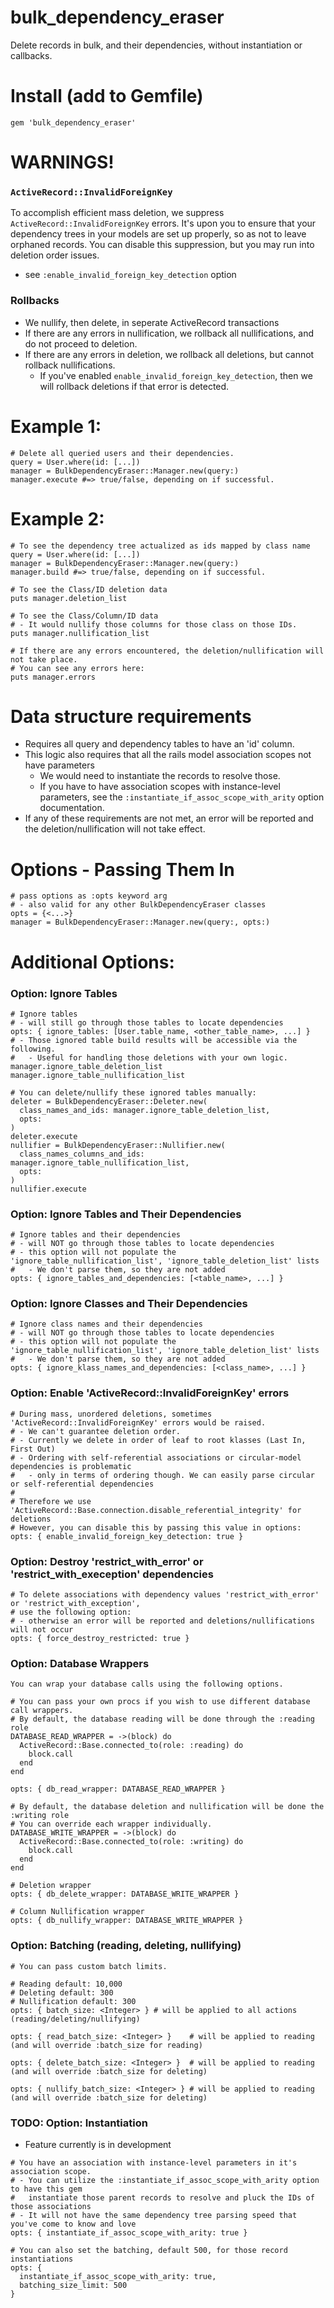 # bulk_dependency_eraser
Delete records in bulk, and their dependencies, without instantiation or callbacks.


# Install (add to Gemfile)
`gem 'bulk_dependency_eraser'`

# WARNINGS!

### `ActiveRecord::InvalidForeignKey`
To accomplish efficient mass deletion, we suppress `ActiveRecord::InvalidForeignKey` errors.
It's upon you to ensure that your dependency trees in your models are set up properly, so as not to leave orphaned records.
You can disable this suppression, but you may run into deletion order issues.
- see `:enable_invalid_foreign_key_detection` option

### Rollbacks
- We nullify, then delete, in seperate ActiveRecord transactions
- If there are any errors in nullification, we rollback all nullifications, and do not proceed to deletion.
- If there are any errors in deletion, we rollback all deletions, but cannot rollback nullifications.
  - If you've enabled `enable_invalid_foreign_key_detection`, then we will rollback deletions if that error is detected.

# Example 1:
  ```
  # Delete all queried users and their dependencies.
  query = User.where(id: [...])
  manager = BulkDependencyEraser::Manager.new(query:)
  manager.execute #=> true/false, depending on if successful.
  ```

# Example 2:
  ```
  # To see the dependency tree actualized as ids mapped by class name
  query = User.where(id: [...])
  manager = BulkDependencyEraser::Manager.new(query:)
  manager.build #=> true/false, depending on if successful.

  # To see the Class/ID deletion data
  puts manager.deletion_list

  # To see the Class/Column/ID data
  # - It would nullify those columns for those class on those IDs.
  puts manager.nullification_list

  # If there are any errors encountered, the deletion/nullification will not take place.
  # You can see any errors here:
  puts manager.errors
  ```

# Data structure requirements
- Requires all query and dependency tables to have an 'id' column.
- This logic also requires that all the rails model association scopes not have parameters
  - We would need to instantiate the records to resolve those.
  - If you have to have association scopes with instance-level parameters, see the `:instantiate_if_assoc_scope_with_arity` option documentation.
- If any of these requirements are not met, an error will be reported and the deletion/nullification will not take effect.

# Options - Passing Them In
```
# pass options as :opts keyword arg
# - also valid for any other BulkDependencyEraser classes
opts = {<...>}
manager = BulkDependencyEraser::Manager.new(query:, opts:)
```

# Additional Options:

### Option: Ignore Tables
```
# Ignore tables
# - will still go through those tables to locate dependencies
opts: { ignore_tables: [User.table_name, <other_table_name>, ...] }
# - Those ignored table build results will be accessible via the following.
#   - Useful for handling those deletions with your own logic.
manager.ignore_table_deletion_list
manager.ignore_table_nullification_list

# You can delete/nullify these ignored tables manually:
deleter = BulkDependencyEraser::Deleter.new(
  class_names_and_ids: manager.ignore_table_deletion_list,
  opts:
)
deleter.execute
nullifier = BulkDependencyEraser::Nullifier.new(
  class_names_columns_and_ids: manager.ignore_table_nullification_list,
  opts:
)
nullifier.execute
```

### Option: Ignore Tables and Their Dependencies
```
# Ignore tables and their dependencies
# - will NOT go through those tables to locate dependencies
# - this option will not populate the 'ignore_table_nullification_list', 'ignore_table_deletion_list' lists
#   - We don't parse them, so they are not added
opts: { ignore_tables_and_dependencies: [<table_name>, ...] }
```

### Option: Ignore Classes and Their Dependencies
```
# Ignore class names and their dependencies
# - will NOT go through those tables to locate dependencies
# - this option will not populate the 'ignore_table_nullification_list', 'ignore_table_deletion_list' lists
#   - We don't parse them, so they are not added
opts: { ignore_klass_names_and_dependencies: [<class_name>, ...] }
```

### Option: Enable 'ActiveRecord::InvalidForeignKey' errors
```
# During mass, unordered deletions, sometimes 'ActiveRecord::InvalidForeignKey' errors would be raised.
# - We can't guarantee deletion order. 
# - Currently we delete in order of leaf to root klasses (Last In, First Out)
# - Ordering with self-referential associations or circular-model dependencies is problematic
#   - only in terms of ordering though. We can easily parse circular or self-referential dependencies
#
# Therefore we use 'ActiveRecord::Base.connection.disable_referential_integrity' for deletions
# However, you can disable this by passing this value in options:
opts: { enable_invalid_foreign_key_detection: true }
```

### Option: Destroy 'restrict_with_error' or 'restrict_with_exeception' dependencies
```
# To delete associations with dependency values 'restrict_with_error' or 'restrict_with_exception',
# use the following option:
# - otherwise an error will be reported and deletions/nullifications will not occur
opts: { force_destroy_restricted: true }
```

### Option: Database Wrappers
```
You can wrap your database calls using the following options.

# You can pass your own procs if you wish to use different database call wrappers.
# By default, the database reading will be done through the :reading role
DATABASE_READ_WRAPPER = ->(block) do
  ActiveRecord::Base.connected_to(role: :reading) do
    block.call
  end
end

opts: { db_read_wrapper: DATABASE_READ_WRAPPER }

# By default, the database deletion and nullification will be done the :writing role
# You can override each wrapper individually.
DATABASE_WRITE_WRAPPER = ->(block) do
  ActiveRecord::Base.connected_to(role: :writing) do
    block.call
  end
end

# Deletion wrapper
opts: { db_delete_wrapper: DATABASE_WRITE_WRAPPER }

# Column Nullification wrapper
opts: { db_nullify_wrapper: DATABASE_WRITE_WRAPPER }
```

### Option: Batching (reading, deleting, nullifying)
```
# You can pass custom batch limits.

# Reading default: 10,000
# Deleting default: 300
# Nullification default: 300
opts: { batch_size: <Integer> } # will be applied to all actions (reading/deleting/nullifying)

opts: { read_batch_size: <Integer> }    # will be applied to reading (and will override :batch_size for reading)

opts: { delete_batch_size: <Integer> }  # will be applied to reading (and will override :batch_size for deleting)

opts: { nullify_batch_size: <Integer> } # will be applied to reading (and will override :batch_size for deleting)
```

### TODO: Option: Instantiation
- Feature currently is in development
```
# You have an association with instance-level parameters in it's association scope.
# - You can utilize the :instantiate_if_assoc_scope_with_arity option to have this gem 
#   instantiate those parent records to resolve and pluck the IDs of those associations
# - It will not have the same dependency tree parsing speed that you've come to know and love
opts: { instantiate_if_assoc_scope_with_arity: true }

# You can also set the batching, default 500, for those record instantiations
opts: {
  instantiate_if_assoc_scope_with_arity: true,
  batching_size_limit: 500
}
```
